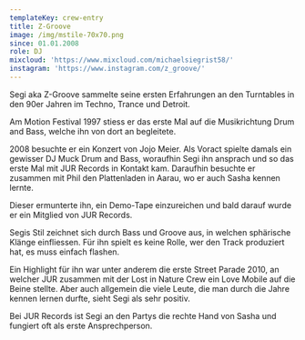 ```yaml
---
templateKey: crew-entry
title: Z-Groove
image: /img/mstile-70x70.png
since: 01.01.2008
role: DJ
mixcloud: 'https://www.mixcloud.com/michaelsiegrist58/'
instagram: 'https://www.instagram.com/z_groove/'
---
```

Segi aka Z-Groove sammelte seine ersten Erfahrungen an den Turntables in den 90er Jahren im Techno, Trance und Detroit. 

Am Motion Festival 1997 stiess er das erste Mal auf die Musikrichtung Drum and Bass, welche ihn von dort an begleitete. 

2008 besuchte er ein Konzert von Jojo Meier. Als Voract spielte damals ein gewisser DJ Muck Drum and Bass, woraufhin Segi ihn ansprach und so das erste Mal mit JUR Records in Kontakt kam. Daraufhin besuchte er zusammen mit Phil den Plattenladen in Aarau, wo er auch Sasha kennen lernte. 

Dieser ermunterte ihn, ein Demo-Tape einzureichen und bald darauf wurde er ein Mitglied von JUR Records.

Segis Stil zeichnet sich durch Bass und Groove aus, in welchen sphärische Klänge einfliessen. Für ihn spielt es keine Rolle, wer den Track produziert hat, es muss einfach flashen. 

Ein Highlight für ihn war unter anderem die erste Street Parade 2010, an welcher JUR zusammen mit der Lost in Nature Crew ein Love Mobile auf die Beine stellte. Aber auch allgemein die viele Leute, die man durch die Jahre kennen lernen durfte, sieht Segi als sehr positiv. 

Bei JUR Records ist Segi an den Partys die rechte Hand von Sasha und fungiert oft als erste Ansprechperson.
